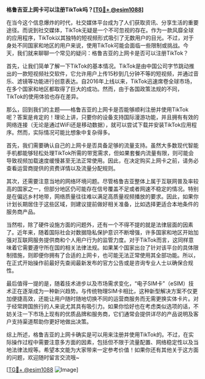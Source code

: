 **格鲁吉亚上网卡可以注册TikTok吗？[[TG💪+ @esim1088](https://t.me/s/esim1088)]**

在当今这个信息爆炸的时代，社交媒体平台成为了人们获取资讯、分享生活的重要途径。而说到社交媒体，TikTok无疑是一个不可忽视的存在。作为一款风靡全球的应用程序，TikTok以其独特的短视频形式吸引了无数用户的目光。不过，对于身处不同国家和地区的用户来说，使用TikTok可能会面临一些限制或挑战。今天，我们就来聊聊一个常见的疑问：格鲁吉亚的上网卡是否可以注册TikTok？

首先，让我们简单了解一下TikTok的基本情况。TikTok是由中国公司字节跳动推出的一款短视频社交软件，它允许用户上传15秒到几分钟不等的短视频，并通过音乐、滤镜等功能进行创意表达。自2016年上线以来，TikTok迅速席卷全球市场，在多个国家和地区都取得了巨大的成功。然而，由于各国政策法规的不同，TikTok的使用体验也存在差异。

那么，回到我们的主题——格鲁吉亚的上网卡是否能够顺利注册并使用TikTok呢？答案是肯定的！理论上讲，只要你的设备支持国际漫游功能，并且拥有有效的网络连接（无论是通过WiFi还是移动数据），就可以尝试下载并安装TikTok应用程序。然而，实际情况可能比想象中复杂得多。

首先，我们需要确认自己的上网卡是否具备足够的流量支持。虽然大多数现代智能手机都能够轻松处理TikTok所需的带宽需求，但如果套餐内流量有限，则可能会导致视频加载速度缓慢甚至无法正常使用。因此，在决定购买上网卡之前，请务必查看运营商提供的资费详情以及流量分配规则。

其次，还需要注意当地的网络环境问题。尽管格鲁吉亚整体上属于互联网普及率较高的国家之一，但部分地区仍可能存在信号覆盖不足或者网速不稳定的情况。特别是在偏远乡村地带，网络质量往往难以满足高质量视频播放的要求。因此，如果你计划长期居住于这些区域，则建议提前做好相关准备，比如选择更适合本地条件的服务商产品。

当然啦，除了硬件设施方面的问题外，还有一个不得不提的就是法律层面的因素了。近年来，随着国际社会对数据隐私保护意识不断增强，许多国家和地区开始加强对互联网服务提供商和个人用户行为的监管力度。对于TikTok而言，这同样意味着它需要遵守所在国的相关法律法规。如果某个国家出台了针对该平台的具体限制措施，则即便你拥有了合适的上网卡，也可能无法正常使用其全部功能。所以，在正式开始操作前最好先查阅最新发布的官方公告或是咨询专业人士以确保合规性。

最后值得一提的是，随着技术进步以及市场需求变化，“电子SIM卡”（eSIM）技术正在逐渐成为一种新兴趋势。与传统物理SIM卡相比，这种新型解决方案不仅更加便捷高效，还能让用户随时随地切换不同的运营商服务而无需更换实体卡片。对于经常跨国旅行的人来说尤其具有吸引力。如果你恰好也在考虑类似选项的话，不妨关注一下市场上现有的优质品牌和服务商，它们通常会提供详尽的产品说明及客户支持渠道帮助你更好地做出决策。

综上所述，格鲁吉亚的上网卡确实是可以用来注册并使用TikTok的。不过，在实际操作过程中需要注意多方面的因素，包括但不限于流量配置、网络稳定性以及当地法律法规等。希望本文能为大家带来一定参考价值！如果你还有其他关于这方面的问题，欢迎随时留言交流哦~

[[TG💪+ @esim1088](https://t.me/s/esim1088) ![Image](https://i.postimg.cc/4NQfJmqS/Snipaste-2025-05-13-00-14-12.png)]